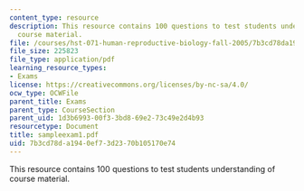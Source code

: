 ```yaml
---
content_type: resource
description: This resource contains 100 questions to test students understanding of
  course material.
file: /courses/hst-071-human-reproductive-biology-fall-2005/7b3cd78da1940ef73d2370b105170e74_sampleexam1.pdf
file_size: 225823
file_type: application/pdf
learning_resource_types:
- Exams
license: https://creativecommons.org/licenses/by-nc-sa/4.0/
ocw_type: OCWFile
parent_title: Exams
parent_type: CourseSection
parent_uid: 1d3b6993-00f3-3bd8-69e2-73c49e2d4b93
resourcetype: Document
title: sampleexam1.pdf
uid: 7b3cd78d-a194-0ef7-3d23-70b105170e74
---
```

This resource contains 100 questions to test students understanding of course material.